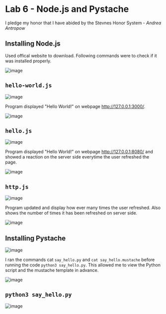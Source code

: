 # Lab 6 - Node.js and Pystache
I pledge my honor that I have abided by the Stevnes Honor System - _Andrea Antropow_
## Installing Node.js
Used offical website to download. Following commands were to check if it was installed properly. 

![image](https://github.com/user-attachments/assets/31892d4c-d630-4754-8417-5abcd4a62cb0)

## ```hello-world.js```
![image](https://github.com/user-attachments/assets/2ced1982-081f-47f5-b2f7-927991404482)

Program displayed "Hello World!" on webpage http://127.0.0.1:3000/. 

![image](https://github.com/user-attachments/assets/9a43ac81-b383-4c19-bdc7-c19a3b67a0e1)

## ```hello.js```
![image](https://github.com/user-attachments/assets/1137dcb6-d546-4382-91f1-a8f3f9cf14cc)


Program displayed "Hello World!" on webpage http://127.0.0.1:8080/ and showed a reaction on the server side everytime the user refreshed the page. 

![image](https://github.com/user-attachments/assets/c63009d8-6319-4735-9559-ff50ed52a942)

## ```http.js```
![image](https://github.com/user-attachments/assets/56facdf7-b003-44bb-84b5-3142eb55594e)

Program updated and display how ever many times the user refreshed. Also shows the number of times it has been refreshed on server side. 

![image](https://github.com/user-attachments/assets/efb2b8de-d371-43a7-9945-ffdaa915beb7)

## Installing Pystache 
![image](https://github.com/user-attachments/assets/f7eb6193-1936-4e34-8d4d-810466d900c9)

I ran the commands cat ```say_hello.py``` and ```cat say_hello.mustache``` before running the code ```python3 say_hello.py```. This allowed me to view the Python script and the mustache template in advance.

![image](https://github.com/user-attachments/assets/16ca2f51-f45a-45d5-a214-80364a1511ae)

## ```python3 say_hello.py```
![image](https://github.com/user-attachments/assets/c4885433-32cc-4e23-b550-ae2e0063b842)




